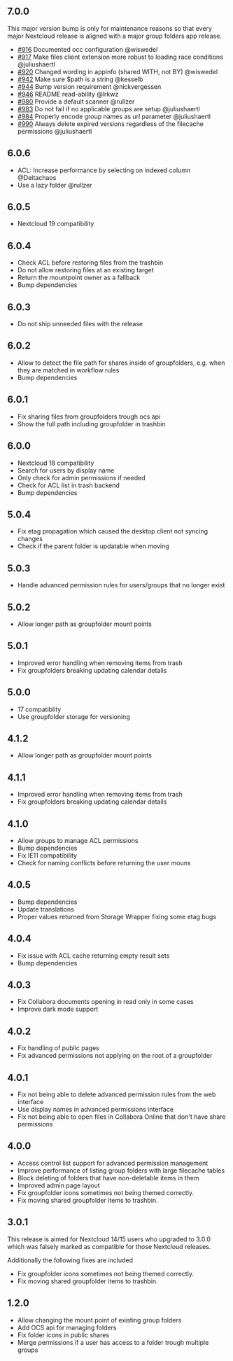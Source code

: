 ## 7.0.0

This major version bump is only for maintenance reasons so that every major Nextcloud release is aligned with a major group folders app release.

* [#916](https://github.com/nextcloud/groupfolders/pull/916) Documented occ configuration @wiswedel
* [#917](https://github.com/nextcloud/groupfolders/pull/917) Make files client extension more robust to loading race conditions @juliushaertl
* [#920](https://github.com/nextcloud/groupfolders/pull/920) Changed wording in appinfo (shared WITH, not BY) @wiswedel
* [#942](https://github.com/nextcloud/groupfolders/pull/942) Make sure $path is a string @kesselb
* [#944](https://github.com/nextcloud/groupfolders/pull/944) Bump version requirement @nickvergessen
* [#946](https://github.com/nextcloud/groupfolders/pull/946) README read-ability @lrkwz
* [#980](https://github.com/nextcloud/groupfolders/pull/980) Provide a default scanner @rullzer
* [#983](https://github.com/nextcloud/groupfolders/pull/983) Do not fail if no applicable groups are setup @juliushaertl
* [#984](https://github.com/nextcloud/groupfolders/pull/984) Properly encode group names as url parameter @juliushaertl
* [#990](https://github.com/nextcloud/groupfolders/pull/990) Always delete expired versions regardless of the filecache permissions @juliushaertl

## 6.0.6

- ACL: Increase performance by selecting on indexed column @Deltachaos
- Use a lazy folder @rullzer

## 6.0.5

- Nextcloud 19 compatibility

## 6.0.4

- Check ACL before restoring files from the trashbin
- Do not allow restoring files at an existing target
- Return the mountpoint owner as a fallback
- Bump dependencies

## 6.0.3

- Do not ship unneeded files with the release

## 6.0.2

- Allow to detect the file path for shares inside of groupfolders, e.g. when they are matched in workflow rules
- Bump dependencies

## 6.0.1

- Fix sharing files from groupfolders trough ocs api
- Show the full path including groupfolder in trashbin

## 6.0.0

- Nextcloud 18 compatibility
- Search for users by display name
- Only check for admin permissions if needed
- Check for ACL list in trash backend
- Bump dependencies

## 5.0.4
- Fix etag propagation which caused the desktop client not syncing changes
- Check if the parent folder is updatable when moving

## 5.0.3
- Handle advanced permission rules for users/groups that no longer exist

## 5.0.2
- Allow longer path as groupfolder mount points

## 5.0.1
- Improved error handling when removing items from trash
- Fix groupfolders breaking updating calendar details    

## 5.0.0
- 17 compatiblity
- Use groupfolder storage for versioning

## 4.1.2
- Allow longer path as groupfolder mount points

## 4.1.1
- Improved error handling when removing items from trash
- Fix groupfolders breaking updating calendar details

## 4.1.0
- Allow groups to manage ACL permissions
- Bump dependencies
- Fix IE11 compatibility
- Check for naming conflicts before returning the user mouns

## 4.0.5
- Bump dependencies
- Update translations
- Proper values returned from Storage Wrapper fixing some etag bugs

## 4.0.4
- Fix issue with ACL cache returning empty result sets
- Bump dependencies

## 4.0.3
- Fix Collabora documents opening in read only in some cases
- Improve dark mode support

## 4.0.2
- Fix handling of public pages
- Fix advanced permissions not applying on the root of a groupfolder

## 4.0.1
- Fix not being able to delete advanced permission rules from the web interface
- Use display names in advanced permissions interface
- Fix not being able to open files in Collabora Online that don't have share permissions

## 4.0.0
- Access control list support for advanced permission management
- Improve performance of listing group folders with large filecache tables
- Block deleting of folders that have non-deletable items in them
- Improved admin page layout
- Fix groupfolder icons sometimes not being themed correctly.
- Fix moving shared groupfolder items to trashbin.

## 3.0.1

This release is aimed for Nextcloud 14/15 users who upgraded to 3.0.0 which was
falsely marked as compatible for those Nextcloud releases.

Additionally the following fixes are included

- Fix groupfolder icons sometimes not being themed correctly.
- Fix moving shared groupfolder items to trashbin. 

## 1.2.0

 - Allow changing the mount point of existing group folders
 - Add OCS api for managing folders
 - Fix folder icons in public shares
 - Merge permissions if a user has access to a folder trough multiple groups
